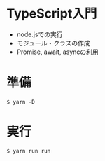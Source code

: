 # TypeScript入門

* node.jsでの実行
* モジュール・クラスの作成
* Promise, await, asyncの利用

# 準備

    $ yarn -D

# 実行

    $ yarn run run

